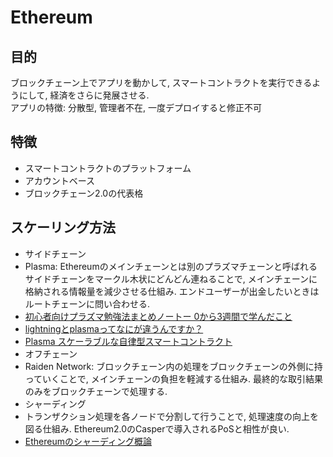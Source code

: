 # Ethereum

## 目的
ブロックチェーン上でアプリを動かして, スマートコントラクトを実行できるようにして, 経済をさらに発展させる.  
アプリの特徴: 分散型, 管理者不在, 一度デプロイすると修正不可

## 特徴
- スマートコントラクトのプラットフォーム
- アカウントベース
- ブロックチェーン2.0の代表格

## スケーリング方法
- サイドチェーン
 - Plasma: Ethereumのメインチェーンとは別のプラズマチェーンと呼ばれるサイドチェーンをマークル木状にどんどん連ねることで, メインチェーンに格納される情報量を減少させる仕組み. エンドユーザーが出金したいときはルートチェーンに問い合わせる.
 - [初心者向けプラズマ勉強法まとめノートー 0から3週間で学んだこと](https://medium.com/cryptoeconomics-lab/初心者向けプラズマ勉強法まとめノートー-0から3週間で学んだこと-f9d68a4d617f)
 - [lightningとplasmaってなにが違うんですか？](https://delegatecall.com/ja/questions/lightningplasma-d3294ff2-b7f8-4118-a556-a6124ef94097)
 - [Plasma スケーラブルな自律型スマートコントラクト](https://github.com/shogochiai/plasma-whitepaper-jp/blob/master/whitepaper.pdf)
- オフチェーン
 - Raiden Network: ブロックチェーン内の処理をブロックチェーンの外側に持っていくことで, メインチェーンの負担を軽減する仕組み. 最終的な取引結果のみをブロックチェーンで処理する.
- シャーディング
 - トランザクション処理を各ノードで分割して行うことで, 処理速度の向上を図る仕組み. Ethereum2.0のCasperで導入されるPoSと相性が良い.
 - [Ethereumのシャーディング概論](https://www.slideshare.net/bitbankink/ethereum-132664122)
